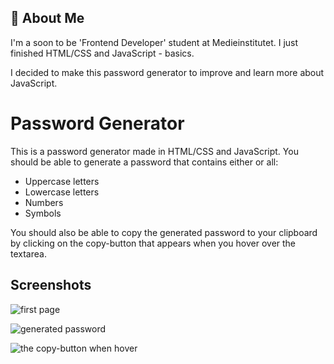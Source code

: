 
## 🚀 About Me
I'm a soon to be 'Frontend Developer' student at Medieinstitutet. 
I just finished HTML/CSS and JavaScript - basics. 

I decided to make this password generator to improve and learn more about JavaScript.


# Password Generator

This is a password generator made in HTML/CSS and JavaScript.
You should be able to generate a password that contains either or all:
- Uppercase letters
- Lowercase letters
- Numbers
- Symbols

You should also be able to copy the generated password to your clipboard by clicking on the copy-button that appears when you hover over the textarea.


## Screenshots

![first page](https://user-images.githubusercontent.com/114919739/210868262-f631db82-4c9f-411f-9eb7-2302feef984a.png)

![generated password](https://prnt.sc/_RUgVe1QCWXP)

![the copy-button when hover](https://prnt.sc/LQD6RtFO7anI)
